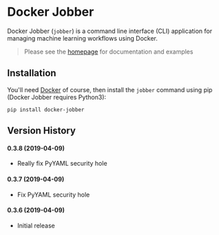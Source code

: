 Docker Jobber
==============================

Docker Jobber (`jobber`) is a command line interface (CLI) application for managing machine learning workflows using Docker.

> Please see the [homepage](https://github.com/mentice/docker-jobber) for documentation and examples

## Installation
You'll need [Docker](www.docker.com/get-started) of course, then install the `jobber` command using pip (Docker Jobber requires Python3):

```
pip install docker-jobber
```

## Version History

#### 0.3.8 (2019-04-09)
* Really fix PyYAML security hole

#### 0.3.7 (2019-04-09)
* Fix PyYAML security hole

#### 0.3.6 (2019-04-09)
* Initial release
